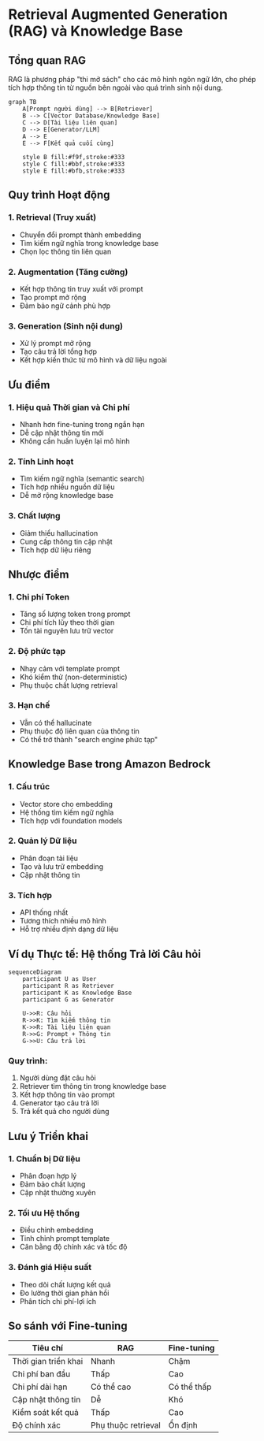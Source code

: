 # Retrieval Augmented Generation (RAG) và Knowledge Base

## Tổng quan RAG
RAG là phương pháp "thi mở sách" cho các mô hình ngôn ngữ lớn, cho phép tích hợp thông tin từ nguồn bên ngoài vào quá trình sinh nội dung.

```mermaid
graph TB
    A[Prompt người dùng] --> B[Retriever]
    B --> C[Vector Database/Knowledge Base]
    C --> D[Tài liệu liên quan]
    D --> E[Generator/LLM]
    A --> E
    E --> F[Kết quả cuối cùng]
    
    style B fill:#f9f,stroke:#333
    style C fill:#bbf,stroke:#333
    style E fill:#bfb,stroke:#333
```

## Quy trình Hoạt động

### 1. Retrieval (Truy xuất)
- Chuyển đổi prompt thành embedding
- Tìm kiếm ngữ nghĩa trong knowledge base
- Chọn lọc thông tin liên quan

### 2. Augmentation (Tăng cường)
- Kết hợp thông tin truy xuất với prompt
- Tạo prompt mở rộng
- Đảm bảo ngữ cảnh phù hợp

### 3. Generation (Sinh nội dung)
- Xử lý prompt mở rộng
- Tạo câu trả lời tổng hợp
- Kết hợp kiến thức từ mô hình và dữ liệu ngoài

## Ưu điểm

### 1. Hiệu quả Thời gian và Chi phí
- Nhanh hơn fine-tuning trong ngắn hạn
- Dễ cập nhật thông tin mới
- Không cần huấn luyện lại mô hình

### 2. Tính Linh hoạt
- Tìm kiếm ngữ nghĩa (semantic search)
- Tích hợp nhiều nguồn dữ liệu
- Dễ mở rộng knowledge base

### 3. Chất lượng
- Giảm thiểu hallucination
- Cung cấp thông tin cập nhật
- Tích hợp dữ liệu riêng

## Nhược điểm

### 1. Chi phí Token
- Tăng số lượng token trong prompt
- Chi phí tích lũy theo thời gian
- Tốn tài nguyên lưu trữ vector

### 2. Độ phức tạp
- Nhạy cảm với template prompt
- Khó kiểm thử (non-deterministic)
- Phụ thuộc chất lượng retrieval

### 3. Hạn chế
- Vẫn có thể hallucinate
- Phụ thuộc độ liên quan của thông tin
- Có thể trở thành "search engine phức tạp"

## Knowledge Base trong Amazon Bedrock

### 1. Cấu trúc
- Vector store cho embedding
- Hệ thống tìm kiếm ngữ nghĩa
- Tích hợp với foundation models

### 2. Quản lý Dữ liệu
- Phân đoạn tài liệu
- Tạo và lưu trữ embedding
- Cập nhật thông tin

### 3. Tích hợp
- API thống nhất
- Tương thích nhiều mô hình
- Hỗ trợ nhiều định dạng dữ liệu

## Ví dụ Thực tế: Hệ thống Trả lời Câu hỏi

```mermaid
sequenceDiagram
    participant U as User
    participant R as Retriever
    participant K as Knowledge Base
    participant G as Generator
    
    U->>R: Câu hỏi
    R->>K: Tìm kiếm thông tin
    K->>R: Tài liệu liên quan
    R->>G: Prompt + Thông tin
    G->>U: Câu trả lời
```

### Quy trình:
1. Người dùng đặt câu hỏi
2. Retriever tìm thông tin trong knowledge base
3. Kết hợp thông tin vào prompt
4. Generator tạo câu trả lời
5. Trả kết quả cho người dùng

## Lưu ý Triển khai

### 1. Chuẩn bị Dữ liệu
- Phân đoạn hợp lý
- Đảm bảo chất lượng
- Cập nhật thường xuyên

### 2. Tối ưu Hệ thống
- Điều chỉnh embedding
- Tinh chỉnh prompt template
- Cân bằng độ chính xác và tốc độ

### 3. Đánh giá Hiệu suất
- Theo dõi chất lượng kết quả
- Đo lường thời gian phản hồi
- Phân tích chi phí-lợi ích

## So sánh với Fine-tuning

| Tiêu chí | RAG | Fine-tuning |
|----------|-----|-------------|
| Thời gian triển khai | Nhanh | Chậm |
| Chi phí ban đầu | Thấp | Cao |
| Chi phí dài hạn | Có thể cao | Có thể thấp |
| Cập nhật thông tin | Dễ | Khó |
| Kiểm soát kết quả | Thấp | Cao |
| Độ chính xác | Phụ thuộc retrieval | Ổn định |